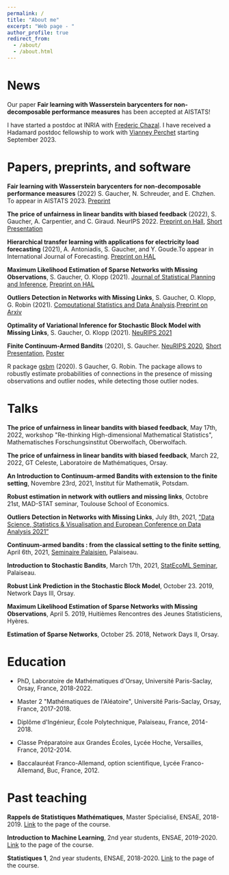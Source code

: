 ```yaml
---
permalink: /
title: "About me"
excerpt: "Web page - "
author_profile: true
redirect_from: 
  - /about/
  - /about.html
---
```


# News

   Our paper **Fair learning with Wasserstein barycenters for non-decomposable performance measures** has been accepted at AISTATS!
   
   I have started a postdoc at INRIA with [Frederic Chazal](https://geometrica.saclay.inria.fr/team/Fred.Chazal/). I have received a Hadamard postdoc fellowship to work with [Vianney Perchet](https://vianney.ai/) starting September 2023.
   
# Papers, preprints, and software

**Fair learning with Wasserstein barycenters for non-decomposable performance measures** (2022) S. Gaucher, N. Schreuder, and E. Chzhen. To appear in AISTATS 2023. [Preprint](../Aistats.pdf)

**The price of unfairness in linear bandits with biased feedback** (2022), S. Gaucher, A. Carpentier, and C. Giraud. NeurIPS 2022. [Preprint on Hall](https://hal.archives-ouvertes.fr/hal-03611628), [Short Presentation](https://slideslive.com/s/solenne-gaucher-43495)

**Hierarchical transfer learning with applications for electricity load forecasting** (2021), A. Antoniadis, S. Gaucher, and Y. Goude.To appear in International Journal of Forecasting. [Preprint on HAL](https://hal.archives-ouvertes.fr/hal-03429702)

**Maximum Likelihood Estimation of Sparse Networks with Missing Observations**, S. Gaucher, O. Klopp (2021). [Journal of Statistical Planning and Inference](https://www.sciencedirect.com/science/article/abs/pii/S0378375821000422), [Preprint on HAL](https://hal.archives-ouvertes.fr/hal-02050003)

**Outliers Detection in Networks with Missing Links**, S. Gaucher, O. Klopp, G. Robin (2021). [Computational Statistics and Data Analysis](https://www.sciencedirect.com/science/article/pii/S0167947321001420).[Preprint on Arxiv](https://arxiv.org/abs/1911.13122)

**Optimality of Variational Inference for Stochastic Block Model with Missing Links**, S. Gaucher, O. Klopp (2021). [NeuRIPS 2021](https://papers.nips.cc/paper/2021/file/a5e308070bd6dd3cc56283f2313522de-Paper.pdf)

**Finite Continuum-Armed Bandits** (2020), S. Gaucher. [NeuRIPS 2020](https://proceedings.neurips.cc/paper/2020/file/20c86a628232a67e7bd46f76fba7ce12-Paper.pdf), [Short Presentation](https://slideslive.com/s/solenne-gaucher-43495), [Poster](../FCAB.pdf)

R package [gsbm](https://cran.r-project.org/web/packages/gsbm/index.html) (2020). S Gaucher, G. Robin. The package allows to robustly estimate probabilities of connections in the presence of missing observations and outlier nodes, while detecting those outlier nodes.

# Talks

**The price of unfairness in linear bandits with biased feedback**, May 17th, 2022, workshop "Re-thinking High-dimensional Mathematical Statistics", Mathematisches Forschungsinstitut Oberwolfach, Oberwolfach.

**The price of unfairness in linear bandits with biased feedback**, March 22, 2022, GT Celeste, Laboratoire de Mathématiques, Orsay.

**An Introduction to Continuum-armed Bandits with extension to the finite setting**, Novembre 23rd, 2021, Institut für Mathematik, Potsdam.

**Robust estimation in network with outliers and missing links**, Octobre 21st, MAD-STAT seminar, Toulouse School of Economics.

**Outliers Detection in Networks with Missing Links**, July 8th, 2021, ["Data Science, Statistics & Visualisation and European Conference on Data Analysis 2021”](https://iasc-isi.org/dssv-ecda2021/)

**Continuum-armed bandits : from the classical setting to the finite setting**, April 6th, 2021, [Seminaire Palaisien](https://palaisien.herokuapp.com/), Palaiseau.

**Introduction to Stochastic Bandits**, March 17th, 2021, [StatEcoML Seminar](https://statecoml.github.io/), Palaiseau.

**Robust Link Prediction in the Stochastic Block Model**, October 23. 2019, Network Days III, Orsay.

**Maximum Likelihood Estimation of Sparse Networks with Missing Observations**, April 5. 2019, Huitièmes Rencontres des Jeunes Statisticiens, Hyères.

**Estimation of Sparse Networks**, October 25. 2018, Network Days II, Orsay.

# Education

* PhD, Laboratoire de Mathématiques d'Orsay, Université Paris-Saclay, Orsay, France, 2018-2022.

* Master 2 "Mathématiques de l'Aléatoire", Université Paris-Saclay, Orsay, France, 2017-2018.

* Diplôme d'Ingénieur, École Polytechnique, Palaiseau, France, 2014-2018.

* Classe Préparatoire aux Grandes Écoles, Lycée Hoche, Versailles, France, 2012-2014.

* Baccalauréat Franco-Allemand, option scientifique, Lycée Franco-Allemand, Buc, France, 2012.

# Past teaching 

**Rappels de Statistiques Mathématiques**, Master Spécialisé, ENSAE, 2018-2019. [Link](https://sites.google.com/site/vincentcottet/2-teaching) to the page of the course.

**Introduction to Machine Learning**, 2nd year students, ENSAE, 2019-2020. [Link](https://www.ensae.fr/courses/statistique-1/) to the page of the course.

**Statistiques 1**, 2nd year students, ENSAE, 2018-2020. [Link](https://www.ensae.fr/courses/introduction-au-machine-learning/) to the page of the course.


